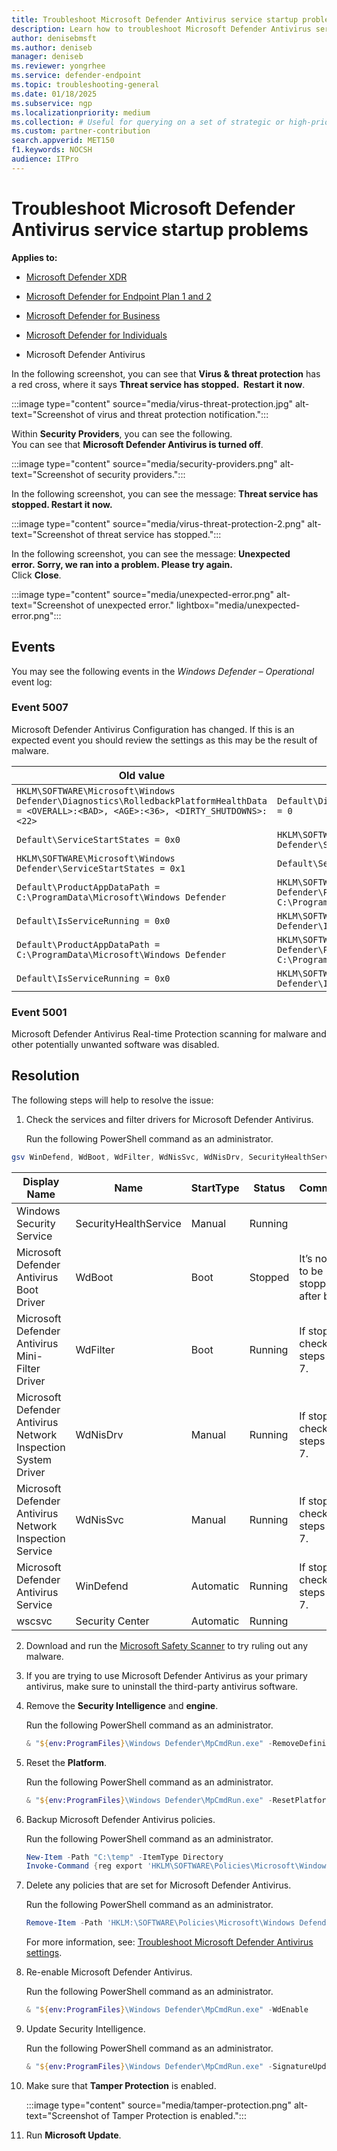 ```yaml
---
title: Troubleshoot Microsoft Defender Antivirus service startup problems
description: Learn how to troubleshoot Microsoft Defender Antivirus service startup problems.
author: denisebmsft
ms.author: deniseb
manager: deniseb
ms.reviewer: yongrhee
ms.service: defender-endpoint
ms.topic: troubleshooting-general
ms.date: 01/18/2025
ms.subservice: ngp
ms.localizationpriority: medium
ms.collection: # Useful for querying on a set of strategic or high-priority content.
ms.custom: partner-contribution
search.appverid: MET150
f1.keywords: NOCSH
audience: ITPro
---
```


# Troubleshoot Microsoft Defender Antivirus service startup problems   

**Applies to:**

- [Microsoft Defender XDR](/defender-xdr)

- [Microsoft Defender for Endpoint Plan 1 and 2](microsoft-defender-endpoint.md)

- [Microsoft Defender for Business](https://www.microsoft.com/security/business/endpoint-security/microsoft-defender-business)

- [Microsoft Defender for Individuals](https://www.microsoft.com/microsoft-365/microsoft-defender-for-individuals)

- Microsoft Defender Antivirus

In the following screenshot, you can see that **Virus & threat protection** has a red cross, where it says **Threat service has stopped.  Restart it now**.

:::image type="content" source="media/virus-threat-protection.jpg" alt-text="Screenshot of virus and threat protection notification.":::

Within **Security Providers**, you can see the following. <br> You can see that **Microsoft Defender Antivirus is turned off**.

:::image type="content" source="media/security-providers.png" alt-text="Screenshot of security providers.":::  

In the following screenshot, you can see the message: **Threat service has stopped. Restart it now.**

:::image type="content" source="media/virus-threat-protection-2.png" alt-text="Screenshot of threat service has stopped.":::  

In the following screenshot, you can see the message: **Unexpected error. Sorry, we ran into a problem. Please try again.** <br> Click **Close**.

:::image type="content" source="media/unexpected-error.png" alt-text="Screenshot of unexpected error." lightbox="media/unexpected-error.png":::  

## Events

You may see the following events in the *Windows Defender – Operational* event log:

### Event 5007

Microsoft Defender Antivirus Configuration has changed. If this is an expected event you should review the settings as this may be the result of malware.

|Old value  |New value  |
|---------|---------|
|`HKLM\SOFTWARE\Microsoft\Windows Defender\Diagnostics\RolledbackPlatformHealthData = <OVERALL>:<BAD>, <AGE>:<36>, <DIRTY_SHUTDOWNS>:<22>`     | `Default\Diagnostics\RolledbackPlatformHealthData = 0`        |
|`Default\ServiceStartStates = 0x0`     | `HKLM\SOFTWARE\Microsoft\Windows Defender\ServiceStartStates = 0x1`        |
|`HKLM\SOFTWARE\Microsoft\Windows Defender\ServiceStartStates = 0x1`     | `Default\ServiceStartStates = 0x0`        |
|`Default\ProductAppDataPath = C:\ProgramData\Microsoft\Windows Defender`    | `HKLM\SOFTWARE\Microsoft\Windows Defender\ProductAppDataPath = C:\ProgramData\Microsft\Windows Defender`        |
|`Default\IsServiceRunning = 0x0`     | `HKLM\SOFTWARE\Microsoft\Windows Defender\IsServiceRunning = 0x1`        |
|`Default\ProductAppDataPath = C:\ProgramData\Microsoft\Windows Defender`     | `HKLM\SOFTWARE\Microsoft\Windows Defender\ProductAppDataPath = C:\ProgramData\Microsoft\Windows Defender`        |
|`Default\IsServiceRunning = 0x0`    |`HKLM\SOFTWARE\Microsoft\Windows Defender\IsServiceRunning = 0x1`         |

### Event 5001

Microsoft Defender Antivirus Real-time Protection scanning for malware and other potentially unwanted software  was disabled.

## Resolution

The following steps will help to resolve the issue:

1. Check the services and filter drivers for Microsoft Defender Antivirus.

   Run the following PowerShell command as an administrator.
```powershell
gsv WinDefend, WdBoot, WdFilter, WdNisSvc, WdNisDrv, SecurityHealthService, wscsvc | ft -auto DisplayName, Name, StartType, Status
```

| Display Name | Name | StartType | Status | Comments |
| --- | --- | --- | --- | --- |
| Windows Security Service | SecurityHealthService | Manual | Running |  |
| Microsoft Defender Antivirus Boot Driver | WdBoot | Boot | Stopped | It’s normal to be stopped after boot. |
| Microsoft Defender Antivirus Mini-Filter Driver | WdFilter | Boot | Running | If stopped, check steps 3, 6, 7. |
| Microsoft Defender Antivirus Network Inspection System Driver | WdNisDrv | Manual | Running | If stopped, check steps 3, 6, 7. |
| Microsoft Defender Antivirus Network Inspection Service | WdNisSvc | Manual | Running | If stopped, check steps 3, 6, 7. |
| Microsoft Defender Antivirus Service | WinDefend | Automatic | Running | If stopped, check steps 3, 6, 7. |
| wscsvc | Security Center | Automatic | Running |  |

2. Download and run the [Microsoft Safety Scanner](safety-scanner-download.md) to try ruling out any malware.

3. If you are trying to use Microsoft Defender Antivirus as your primary antivirus, make sure to uninstall the third-party antivirus software.

4. Remove the **Security Intelligence** and **engine**.

   Run the following PowerShell command as an administrator.

    ```powershell
    & "${env:ProgramFiles}\Windows Defender\MpCmdRun.exe" -RemoveDefinitions -All
    ```

5. Reset the **Platform**.

   Run the following PowerShell command as an administrator.

    ```powershell
    & "${env:ProgramFiles}\Windows Defender\MpCmdRun.exe" -ResetPlatform
    ```

6. Backup Microsoft Defender Antivirus policies.

   Run the following PowerShell command as an administrator.

    ```powershell
    New-Item -Path "C:\temp" -ItemType Directory
    Invoke-Command {reg export 'HKLM\SOFTWARE\Policies\Microsoft\Windows Defender' C:\Temp\MDAV\_backup.reg
    ```

7. Delete any policies that are set for Microsoft Defender Antivirus.

    Run the following PowerShell command as an administrator.

    ```powershell
    Remove-Item -Path 'HKLM:\SOFTWARE\Policies\Microsoft\Windows Defender' -Force
    ```
    For more information, see: [Troubleshoot Microsoft Defender Antivirus settings](troubleshoot-settings.md).

8. Re-enable Microsoft Defender Antivirus.

    Run the following PowerShell command as an administrator.

    ```powershell
    & "${env:ProgramFiles}\Windows Defender\MpCmdRun.exe" -WdEnable
    ```

9. Update Security Intelligence.

    Run the following PowerShell command as an administrator.

    ```powershell
    & "${env:ProgramFiles}\Windows Defender\MpCmdRun.exe" -SignatureUpdate -MMPC
    ```

10. Make sure that **Tamper Protection** is enabled.

    :::image type="content" source="media/tamper-protection.png" alt-text="Screenshot of Tamper Protection is enabled.":::

11. Run **Microsoft Update**.